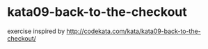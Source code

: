 # kata09-back-to-the-checkout
exercise inspired by http://codekata.com/kata/kata09-back-to-the-checkout/
